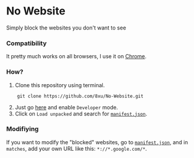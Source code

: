 # No Website
Simply block the websites you don't want to see

### Compatibility

It pretty much works on all browsers, I use it on <a href="https://chrome.com/" target="_blank">Chrome</a>. 

### How?

1. Clone this repository using terminal.
```
    git clone https://github.com/8xu/No-Website.git
```
2. Just go [here](chrome://extensions/) and enable `Developer` mode.
3. Click on `Load unpacked` and search for [`manifest.json`](https://github.com/8xu/No-Website/blob/master/manifest.json).

### Modifiying
If you want to modify the "blocked" websites, go to [`manifest.json`](https://github.com/8xu/No-Website/blob/master/manifest.json), and in `matches`, add your own URL like this: `*://*.google.com/*`.